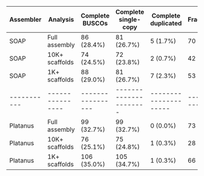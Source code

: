 | Assembler |    Analysis    | Complete BUSCOs | Complete single-copy | Complete duplicated | Fragmented |   Missing   |
|-----------|----------------|-----------------|----------------------|---------------------|------------|-------------|
|   SOAP    | Full assembly  |    86 (28.4%)   |      81 (26.7%)      |      5 (1.7%)       | 70 (23.1%) | 147 (48.5%) |
|   SOAP    | 10K+ scaffolds |    74 (24.5%)   |      72 (23.8%)      |      2 (0.7%)       | 42 (13.9%) | 187 (61.6%) |
|   SOAP    |  1K+ scaffolds |    88 (29.0%)   |      81 (26.7%)      |      7 (2.3%)       | 53 (17.5%) | 162 (53.5%) |
|-----------|----------------|-----------------|----------------------|---------------------|------------|-------------|
| Platanus  | Full assembly  |    99 (32.7%)   |      99 (32.7%)      |      0 (0.0%)       | 73 (24.1%) | 131 (43.2%) |
| Platanus  | 10K+ scaffolds |    76 (25.1%)   |      75 (24.8%)      |      1 (0.3%)       | 28 (9.2%)  | 199 (65.7%) |
| Platanus  |  1K+ scaffolds |   106 (35.0%)   |     105 (34.7%)      |      1 (0.3%)       | 66 (21.8%) | 131 (43.2%) |
